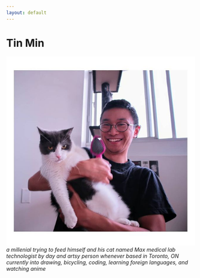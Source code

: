 ```yaml
---
layout: default
---
```

# Tin Min
![me](assets/img/about-me.jpg)
_a millenial trying to feed himself and his cat named Max_
_medical lab technologist by day and artsy person whenever_
_based in Toronto, ON_
_currently into drawing, bicycling, coding, learning foreign languages, and watching anime_
